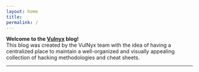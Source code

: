```yaml
---
layout: home
title:
permalink: /
---
```


**Welcome to the [Vulnyx](vulnyx.com) blog!**  
This blog was created by the VulNyx team with the idea of ​​having a centralized place to maintain a well-organized and visually appealing collection of hacking methodologies and cheat sheets.



---
